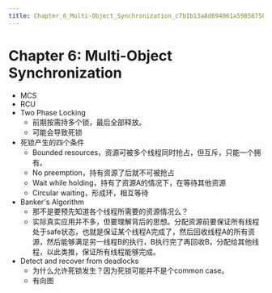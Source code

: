 ```yaml
---
title: Chapter_6_Multi-Object_Synchronization_c7b1b13a8d694061a5985675046fe2d7
---
```


# Chapter 6: Multi-Object Synchronization

- MCS
- RCU
- Two Phase Locking
    - 前期按需持多个锁，最后全部释放。
    - 可能会导致死锁
- 死锁产生的四个条件
    - Bounded resources，资源可被多个线程同时抢占，但互斥，只能一个拥有。
    - No preemption，持有资源了后就不可被抢占
    - Wait while holding，持有了资源A的情况下，在等待其他资源
    - Circular waiting，形成环，相互等待
- Banker's Algorithm
    - 那不是要预先知道各个线程所需要的资源情况么？
    - 实际真实应用并不多，但要理解背后的思想。分配资源前要保证所有线程处于safe状态，也就是保证某个线程A完成了，然后回收线程A的所有资源，然后能够满足另一线程B的执行，B执行完了再回收B，分配给其他线程，以此类推，保证所有线程能够完成。
- Detect and recover from deadlocks
    - 为什么允许死锁发生？因为死锁可能并不是个common case。
    - 有向图